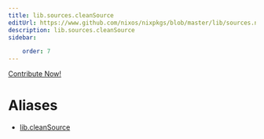 ```yaml
---
title: lib.sources.cleanSource
editUrl: https://www.github.com/nixos/nixpkgs/blob/master/lib/sources.nix#L52C17
description: lib.sources.cleanSource
sidebar:

    order: 7
---
```


<a href="https://www.github.com/nixos/nixpkgs/blob/master/lib/sources.nix#L52C17">Contribute Now!</a>


# Aliases

- [lib.cleanSource](./reference/lib/lib-cleanSource)


